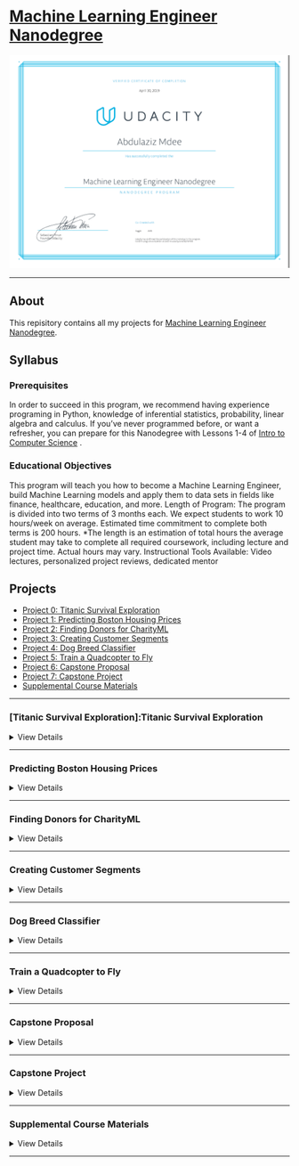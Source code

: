 # [Machine Learning Engineer Nanodegree](https://www.udacity.com/course/machine-learning-engineer-nanodegree--nd009t)

[![Certificate](Certificate.PNG)](https://confirm.udacity.com/SQTSFR23)

---

## About

This repisitory contains all my projects for [Machine Learning Engineer Nanodegree](https://www.udacity.com/course/machine-learning-engineer-nanodegree--nd009t).

## Syllabus

### Prerequisites

In order to succeed in this program, we recommend having experience programing in
Python, knowledge of inferential statistics, probability, linear algebra and calculus. If you’ve never
programmed before, or want a refresher, you can prepare for this Nanodegree with Lessons 1-4 of [Intro to
Computer Science](https://www.udacity.com/course/intro-to-computer-science--cs101) .

### Educational Objectives

This program will teach you how to become a Machine Learning Engineer, build
Machine Learning models and apply them to data sets in fields like finance, healthcare, education, and
more.
Length of Program: The program is divided into two terms of 3 months each. We expect students to work
10 hours/week on average. Estimated time commitment to complete both terms is 200 hours.
*The length is an estimation of total hours the average student may take to complete all required
coursework, including lecture and project time. Actual hours may vary.
Instructional Tools Available: Video lectures, personalized project reviews, dedicated mentor

## Projects

* [Project 0: Titanic Survival Exploration](#Titanic-Survival-Exploration)
* [Project 1: Predicting Boston Housing Prices](#Predicting-Boston-Housing-Prices)
* [Project 2: Finding Donors for CharityML](#Finding-Donors-for-CharityML)
* [Project 3: Creating Customer Segments](#Creating-Customer-Segments)
* [Project 4: Dog Breed Classifier](#Dog-Breed-Classifier)
* [Project 5: Train a Quadcopter to Fly](#Train-a-Quadcopter-to-Fly)
* [Project 6: Capstone Proposal](#Capstone-Proposale)
* [Project 7: Capstone Project](#Capstone-Project)
* [Supplemental Course Materials](#Supplemental-Course-Materials)


---

### [Titanic Survival Exploration]:Titanic Survival Exploration

<details>
  <summary>View Details</summary>

In this practice project, you will create decision functions that attempt to predict survival outcomes from the 1912 Titanic disaster based on each passenger’s features, such as sex and age. You will start with a simple algorithm and increase its complexity until you are able to accurately predict the outcomes for at least 80% of the passengers in the provided data. This project will introduce you to some of the concepts of machine learning as you start the Nanodegree program.

In addition, you'll make sure Python is installed with the necessary packages to complete this project. There are two Python libraries, numpy and pandas, that we'll use a bit here in this project. Don't worry about how these libraries work for now — we'll get to them in more detail in later projects. This project will also familiarize you with the submission process for the projects that you will be completing as part of the Nanodegree program.

</details>

---

### Predicting Boston Housing Prices

<details>

  <summary>View Details</summary>

#### Model Evaluation and Validation

The Boston housing market is highly competitive, and you want to be the best real estate agent in the
area. To compete with your peers, you decide to leverage a few basic machine learning concepts toassist you and a client with finding the best selling price for their home. Luckily, you’ve come across the
Boston Housing dataset which contains aggregated data on various features for houses in Greater
Boston communities, including the median value of homes for each of those areas. Your task is to build
an optimal model based on a statistical analysis with the tools available. This model will then be used to
estimate the best selling price for your clients' homes.

Supporting Lesson Content: Model Evaluation and Validation

| Lesson Title                 | Learning Outcomes                                                     |
| ---------------------------- | --------------------------------------------------------------------- |
|TRAINING AND TESTING Modelsl  | ➔ Load data with Pandas, then train and test models with Scikit-learn.  |
| EVALUATION METRICS           | ➔ Learn about metrics such as accuracy, precision, and recall used to measure the                                    performance of your models.      |
|EVALUATION AND VALIDATION| ➔ Choose the best model using cross-validation and grid search.)|

</details>

---

### Finding Donors for CharityML

<details>
  <summary>View Details</summary>

#### Supervised Learning

CharityML is a fictitious charity organization located in the heart of Silicon Valley that was established to
provide financial support for people eager to learn machine learning. After nearly 32,000 letters sent to
people in the community, CharityML determined that every donation they received came from
someone that was making more than $50,000 annually. To expand their potential donor base,
CharityML has decided to send letters to residents of California, but to only those most likely to donate
to the charity. With nearly 15 million working Californians, CharityML has brought you on board to help
build an algorithm to best identify potential donors and reduce overhead cost of sending mail. Your
goal will be evaluate and optimize several different supervised learners to determine which algorithm
will provide the highest donation yield while also reducing the total number of letters being sent.

#### Supporting Lesson Content: Supervised Learning

| Lesson Title                 | Learning Outcomes                                                     |
| ---------------------------- | --------------------------------------------------------------------- |
|LINEAR REGRESSION  | ➔ Difference between Regression and Classificationt-learn. ➔ Learn to predict values withLinear Regression |
| PERCEPTRON ALGORITHM          | ➔ Learn the definition of a perceptron as a building block for neural networks, and the perceptron algorithm for classification.|
|LOGISTIC REGRESSION| ➔ Learn to predict states using Logistic Regression|
|NEURAL NETWORKS| ➔ Learn the definition of a Neural Network
||                ➔ Learn to train them using backpropagation
||                ➔ Build a neural network starting from a single perceptron|
|DECISION TREES|  ➔ Train Decision Trees to predict states
||                ➔ Use Entropy to build decision trees recursively
||                ➔ Random forests|
|NAIVE BAYES|     ➔ Learn the Bayes rule, and how to apply it to predicting data using the Naive Bayes algorithm
||                ➔ Train models using Bayesian Learning
||                ➔ Use Bayesian Inference to create Bayesian Networks of several variables
||                ➔ Bayes NLP Mini-Project|
|SUPPORT VECTOR MACHINES| ➔ Learn to train a Support Vector Machine to separate data linearly
||                        ➔ Use Kernel Methods in order to train SVMs on data that is not linearly separable|
|ENSEMBLE OF LEARNERS| ➔ Enhance traditional algorithms via boosting
||                     ➔ AdaBoost|

</details>

---

### Creating Customer Segments

<details>
  <summary>View Details</summary>

#### Unsupervised Learning

In this project you will apply unsupervised learning techniques on product spending data collected for
customers of a wholesale distributor in Lisbon, Portugal to identify customer segments hidden in the
data. You will first explore the data by selecting a small subset to sample and determine if any product
categories highly correlate with one another. Afterwards, you will preprocess the data by scaling each
product category and then identifying (and removing) unwanted outliers. With the good, clean
customer spending data, you will apply PCA transformations to the data and implement clustering
algorithms to segment the transformed customer data. Finally, you will compare the segmentation
found with an additional labeling and consider ways this information could assist the wholesale
distributor with future service changes.

| Lesson Title                 | Learning Outcomes                                                     |
| ---------------------------- | --------------------------------------------------------------------- |
|CLUSTERING| ➔ Learn the basics of clustering Data
||           ➔ Cluster data with the K-means algorithm|
|HIERARCHICAL AND DENSITY-BASED CLUSTERING| ➔ Cluster data with Single Linkage Clustering
||                                          ➔ Cluster data with DBSCAN, a clustering method that captures the insight that clusters are dense groups of points.|
|GAUSSIAN MIXTURE MODELS|  ➔ Cluster data with Gaussian Mixture Models
||                         ➔ Optimize Gaussian Mixture Models with Expectation Maximization|
|FEATURE SCALING|          ➔ Learn to scale features in your data
||                         ➔ Learn to select the best features for training data|
|DIMENSIONALITY REDUCTION| ➔ Reduce the dimensionality of the data using Principal Component Analysis and Independent Component Analysis|

</details>

---

### Dog Breed Classifier

<details>
  <summary>View Details</summary>

In this project, you will learn how to build a pipeline that can be used within a web or mobile app to process
real-world, user-supplied images. Given an image of a dog, your algorithm will identify an estimate of the
canine’s breed. If supplied an image of a human, the code will identify the resembling dog breed. Along with
exploring state-of-the-art CNN models for classification, you will make important design decisions about the
user experience for your app. Our goal is that by completing this lab, you understand the challenges
involved in piecing together a series of models designed to perform various tasks in a data processing
pipeline. Each model has its strengths and weaknesses, and engineering a real-world application often
involves solving many problems without a perfect answer. Your imperfect solution will nonetheless create a
fun user experience!

| Lesson Title                 | Learning Outcomes                                                     |
| ---------------------------- | --------------------------------------------------------------------- |
|MACHINE LEARNING TO DEEP LEARNING| ➔ The basics of deep learning, including softmax, one-hotencoding, and crossentropy.
||                                  ➔ Basic linear classification models such as Logistic Regression,and their associated error function.|
|DEEP NEURAL NETWORKS| ➔ Review: What is a Neural Network?
||                     ➔ Activation functions, sigmoid, tanh, and ReLus.
||                     ➔ How to train a neural network using backpropagation and thechain rule.
||                     ➔ How to improve a neural network using techniques such as regularization and dropout.
|CONVOLUTIONAL NEURAL NETWORKS| ➔ What is a Convolutional Neural Network?
||                              ➔ How CNNs are used in image recognition.|
</details>

---

### Train a Quadcopter to Fly

<details>
  <summary>View Details</summary>

In this project, you will design an agent that can fly a quadcopter, and then train it using a reinforcement
learning algorithm of your choice, You will apply the techniques you have learnt in this module to find out
what works best, but you will also have the freedom to come up with innovative ideas and test them on your
own. The project is divided into 4 sections which cover different aspects of getting the quadcopter to fly
such as taking off, hovering, landing and so on.


| Lesson Title                 | Learning Outcomes                                                     |
| ---------------------------- | --------------------------------------------------------------------- |
|WELCOME TO RL|             ➔ The basics of reinforcement learning and OpenAI Gym.|
|THE RL FRAMEWORK: THE PROBLEM| ➔ Learn how to define Markov Decision Processes to solve real-world problems.|
|THE RL FRAMEWORK: THE SOLUTION|➔ Learn about policies and value functions.
||                              ➔ Derive the Bellman Equations.|
|DYNAMIC PROGRAMMING| ➔ Write your own implementations of iterative policy evaluation, policy improvement, policy Iteration, and value Iteration.|
|MONTE CARLO METHODS| ➔ Implement classic Monte Carlo prediction and control methods.
||                    ➔ Learn about greedy and epsilon-greedy policies.
||                    ➔ Explore solutions to the Exploration-Exploitation Dilemma.|
|TEMPORAL-DIFFERENCE METHODS| ➔ Learn the difference between the Sarsa, Q-Learning, and Expected Sarsa algorithms.|
|RL IN CONTINUOUS SPACES| ➔ Learn how to adapt traditional algorithms to work withcontinuous spaces.|
|DEEP Q-LEARNING| ➔ Extend value-based reinforcement learning methods to complex problems using deep neural networks|
|POLICY GRADIENTS| ➔ Policy-based methods try to directly optimize for the optimal policy. Learn how they work, and why they are important,especially for domains with continuous action spaces.|
|ACTOR-CRITIC METHODS| ➔ Learn how to combine value-based and policy-based methods,bringing together the best of both worlds, to solve challenging reinforcement learning problems.|

</details>

---

### Capstone Proposal

<details>
  <summary>View Details</summary>

In this capstone project proposal, prior to completing the following Capstone Project, you you will leverage
what you’ve learned throughout the Nanodegree program to author a proposal for solving a problem of
your choice by applying machine learning algorithms and techniques. A project proposal encompasses
seven key points:
● The project's domain background — the field of research where the project is derived;
● A problem statement — a problem being investigated for which a solution will be defined;
● The datasets and inputs — data or inputs being used for the problem;
● A solution statement — a the solution proposed for the problem given;
● A benchmark model — some simple or historical model or result to compare the defined solution to;
● A set of evaluation metrics — functional representations for how the solution can be measured;
● An outline of the project design — how the solution will be developed and results obtained.

</details>

---

### Capstone Project

<details>
  <summary>View Details</summary>

In this capstone project, you will leverage what you’ve learned throughout the Nanodegree program to solve
a problem of your choice by applying machine learning algorithms and techniques. You will first define the
problem you want to solve and investigate potential solutions and performance metrics. Next, you will
analyze the problem through visualizations and data exploration to have a better understanding of what
algorithms and features are appropriate for solving it.
You will then implement your algorithms and metrics of choice, documenting the preprocessing,
refinement, and postprocessing steps along the way. Afterwards, you will collect results about the
performance of the models used, visualize significant quantities, and validate/justify these values. Finally,
you will construct conclusions about your results, and discuss whether your implementation adequately
solves the problem.

</details>

---

### Supplemental Course Materials

<details>
  <summary>View Details</summary>

1. [Intro to Descriptive Statistics](https://www.udacity.com/course/intro-to-descriptive-statistics--ud827)
1. [Intro to Data Science](https://www.udacity.com/course/intro-to-data-science--ud359)
1. [Intro to Artificial Intelligence](https://www.udacity.com/course/intro-to-artificial-intelligence--cs271)
1. [Reinforcement Learning](https://www.udacity.com/course/reinforcement-learning--ud600)
1. [Deep Learning](https://www.udacity.com/course/deep-learning--ud730)
1. [Artificial Intelligence for Robotics](https://www.udacity.com/course/artificial-intelligence-for-robotics--cs373)
1. [Machine Learning for Trading](https://www.udacity.com/course/machine-learning-for-trading--ud501)

</details>

---
